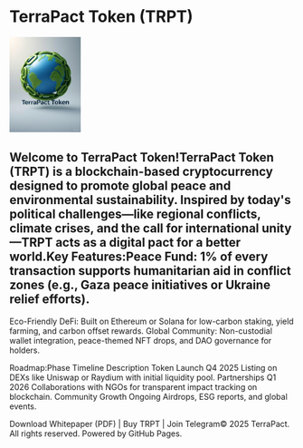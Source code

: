 # TerraPact Token (TRPT)

<img src="terrapact-logo.jpg" alt="TerraPact Logo" width="200" height="auto" style="max-width: 25%;">

## Welcome to TerraPact Token!TerraPact Token (TRPT) is a blockchain-based cryptocurrency designed to promote global peace and environmental sustainability. Inspired by today's political challenges—like regional conflicts, climate crises, and the call for international unity—TRPT acts as a digital pact for a better world.Key Features:Peace Fund: 1% of every transaction supports humanitarian aid in conflict zones (e.g., Gaza peace initiatives or Ukraine relief efforts).
Eco-Friendly DeFi: Built on Ethereum or Solana for low-carbon staking, yield farming, and carbon offset rewards.
Global Community: Non-custodial wallet integration, peace-themed NFT drops, and DAO governance for holders.

Roadmap:Phase
Timeline
Description
Token Launch
Q4 2025
Listing on DEXs like Uniswap or Raydium with initial liquidity pool.
Partnerships
Q1 2026
Collaborations with NGOs for transparent impact tracking on blockchain.
Community Growth
Ongoing
Airdrops, ESG reports, and global events.

Download Whitepaper (PDF) | Buy TRPT | Join Telegram© 2025 TerraPact. All rights reserved. Powered by GitHub Pages.

